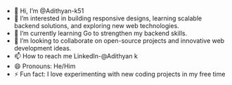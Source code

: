- 👋 Hi, I’m @Adithyan-k51
- 👀 I’m interested in  building responsive designs, learning scalable backend solutions, and exploring new web technologies.
- 🌱 I’m currently learning  Go to strengthen my backend skills.
- 💞️ I’m looking to collaborate on open-source projects and innovative web development ideas.
- 📫 How to reach me LinkedIn-@Adithyan k
- 😄 Pronouns:  He/Him
- ⚡ Fun fact: I love experimenting with new coding projects in my free time

<!---
Adithyan-k51/Adithyan-k51 is a ✨ special ✨ repository because its `README.md` (this file) appears on your GitHub profile.
You can click the Preview link to take a look at your changes.
--->
